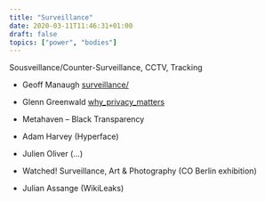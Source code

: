 ```yaml
---
title: "Surveillance"
date: 2020-03-11T11:46:31+01:00
draft: false
topics: ["power", "bodies"]
---
```


Sousveillance/Counter-Surveillance, CCTV, Tracking

- Geoff Manaugh [surveillance/](http://www.bldgblog.com/tag/surveillance/)
- Glenn Greenwald [why_privacy_matters](https://www.ted.com/talks/glenn_greenwald_why_privacy_matters)
- Metahaven – Black Transparency

- Adam Harvey (Hyperface)
- Julien Oliver  (...)
- Watched! Surveillance, Art & Photography (CO Berlin exhibition)
- Julian Assange (WikiLeaks)